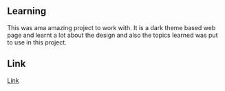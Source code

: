 ## Learning ##
This was ama amazing project to work with. It is a dark theme based web page and learnt a lot about the design and also the topics learned was put to use in this project.

## Link ## 
[Link](https://62f9e740fc1ab20c13a08f48--project-neo-15.netlify.app/)